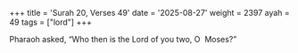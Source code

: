 +++
title = 'Surah 20, Verses 49'
date = '2025-08-27'
weight = 2397
ayah = 49
tags = ["lord"]
+++

Pharaoh asked, “Who then is the Lord of you two, O  Moses?”